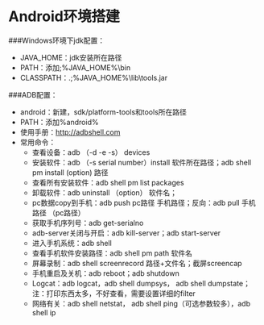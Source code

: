 Android环境搭建
======

###Windows环境下jdk配置：
* JAVA_HOME：jdk安装所在路径
* PATH：添加;%JAVA_HOME%\bin
* CLASSPATH：.;%JAVA_HOME%\lib\tools.jar

###ADB配置：
* android：新建，sdk/platform-tools和tools所在路径
* PATH：添加%android%
* 使用手册：http://adbshell.com
* 常用命令：
    * 查看设备：adb （-d -e -s） devices
    * 安装软件：adb （-s serial number）install 软件所在路径；adb shell pm install (option) 路径
    * 查看所有安装软件：adb shell pm list packages
    * 卸载软件：adb uninstall （option） 软件名；
    * pc数据copy到手机：adb push pc路径 手机路径；反向：adb pull 手机路径 （pc路径）
    * 获取手机序列号：adb get-serialno
    * adb-server关闭与开启：adb kill-server；adb start-server
    * 进入手机系统：adb shell
    * 查看手机软件安装路径：adb shell pm path 软件名
    * 屏幕录制：adb shell screenrecord 路径+文件名；截屏screencap
    * 手机重启及关机：adb reboot；adb shutdown
    * Logcat：adb logcat，adb shell dumpsys， adb shell dumpstate；注：打印东西太多，不好查看，需要设置详细的filter
    * 网络有关：adb shell netstat， adb shell ping（可选参数较多），adb shell ip
